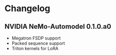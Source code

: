# Changelog

## NVIDIA NeMo-Automodel 0.1.0.a0

* Megatron FSDP support
* Packed sequence support
* Triton kernels for LoRA
